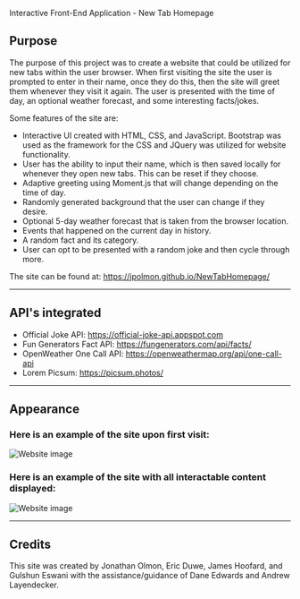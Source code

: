 Interactive Front-End Application - New Tab Homepage

## Purpose

The purpose of this project was to create a website that could be utilized for new tabs within the user browser. When first visiting the site the user is prompted to enter in their name, once they do this, then the site will greet them whenever they visit it again. The user is presented with the time of day, an optional weather forecast, and some interesting facts/jokes.

Some features of the site are:
- Interactive UI created with HTML, CSS, and JavaScript. Bootstrap was used as the framework for the CSS and JQuery was utilized for website functionality. 
- User has the ability to input their name, which is then saved locally for whenever they open new tabs. This can be reset if they choose. 
- Adaptive greeting using Moment.js that will change depending on the time of day. 
- Randomly generated background that the user can change if they desire. 
- Optional 5-day weather forecast that is taken from the browser location.
- Events that happened on the current day in history.
- A random fact and its category.
- User can opt to be presented with a random joke and then cycle through more. 

The site can be found at: https://jpolmon.github.io/NewTabHomepage/

---
## API's integrated

- Official Joke API: https://official-joke-api.appspot.com
- Fun Generators Fact API: https://fungenerators.com/api/facts/
- OpenWeather One Call API: https://openweathermap.org/api/one-call-api
- Lorem Picsum: https://picsum.photos/

---
## Appearance

### Here is an example of the site upon first visit:
![Website image](./assets/images/WebPageImage2.png)

### Here is an example of the site with all interactable content displayed:  

![Website image](./assets/images/WebPageImage.png)

---
## Credits

This site was created by Jonathan Olmon, Eric Duwe, James Hoofard, and Gulshun Eswani with the assistance/guidance of Dane Edwards and Andrew Layendecker. 
